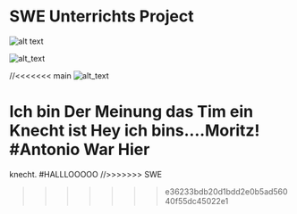 # SWE Unterrichts Project 


![alt text](https://raptastisch.net/wp-content/uploads/2019/06/therealmoneyboy_17_6_2019_21_29_56_673-e1560799813329-800x445.jpg)

![alt_text](https://berliner-zeitung.imgix.net/2022/08/10/3c13610c-a7e3-4cde-8317-26b873a71311.jpeg?rect=81%2C0%2C689%2C459&w=1024&auto=format)

//<<<<<<< main
![alt_text](https://pbs.twimg.com/profile_images/1354145923220332544/-fI1GtwH_400x400.jpg)

Ich bin Der Meinung das Tim ein Knecht ist
Hey ich bins....Moritz!
#Antonio War Hier
=======
knecht.
#HALLLOOOOO
//>>>>>>> SWE
>>>>>>> e36233bdb20d1bdd2e0b5ad56040f55dc45022e1
